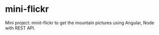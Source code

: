 # mini-flickr

Mini project: minit-flickr to get the mountain pictures using Angular, Node with REST API.
